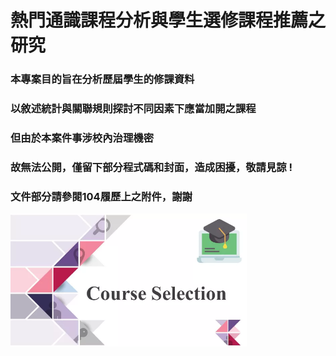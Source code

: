 # 熱門通識課程分析與學生選修課程推薦之研究
### 本專案目的旨在分析歷屆學生的修課資料<br>
### 以敘述統計與關聯規則探討不同因素下應當加開之課程<br>
### 但由於本案件事涉校內治理機密<br>
### 故無法公開，僅留下部分程式碼和封面，造成困擾，敬請見諒 !<br>
### 文件部分請參閱104履歷上之附件，謝謝
<img src="./Course-Selection.png" alt="Course-Selection" width="75%" height="75%">
